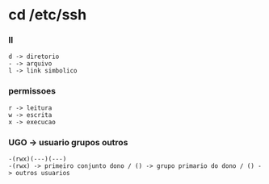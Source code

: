 # cd /etc/ssh

### ll
```
d -> diretorio
- -> arquivo
l -> link simbolico
```

### permissoes
```
r -> leitura
w -> escrita
x -> execucao
```

### UGO -> usuario grupos outros
```
-(rwx)(---)(---)
-(rwx) -> primeiro conjunto dono / () -> grupo primario do dono / () -> outros usuarios

```